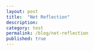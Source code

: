 ```yaml
---
layout: post
title:  "Net Reflection"
description: 
category: test
permalink: /blog/net-reflection
published: true
---
```

